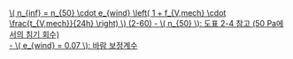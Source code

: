 <a href="/eco2_guide_center/1.%20ECO2%20Logic%20Guide/Hee1_Equation_List.html" class="equation-link" target="_blank" rel="noopener noreferrer">
  \( n_{inf} = n_{50} \cdot e_{wind} \left( 1 + f_{V,mech} \cdot \frac{t_{V,mech}}{24h} \right) \) <span class="eq-number">(2-60)</span>
  <span class="note">- \( n_{50} \): 도표 2-4 참고 (50 Pa에서의 침기 회수)<br>
  - \( e_{wind} = 0.07 \): 바람 보정계수</span>
</a>

